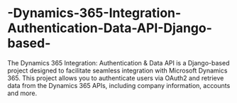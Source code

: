 # -Dynamics-365-Integration-Authentication-Data-API-Django-based-
The Dynamics 365 Integration: Authentication &amp; Data API is a Django-based project designed to facilitate seamless integration with Microsoft Dynamics 365. This project allows you to authenticate users via OAuth2 and retrieve data from the Dynamics 365 APIs, including company information, accounts and more.
